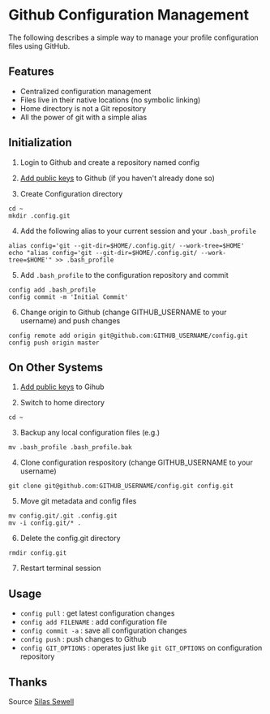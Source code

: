Github Configuration Management
===============================

The following describes a simple way to manage your profile
configuration files using GitHub.

Features
--------
 * Centralized configuration management
 * Files live in their native locations (no symbolic linking)
 * Home directory is not a Git repository
 * All the power of git with a simple alias

Initialization
--------------

1. Login to Github and create a repository named config

2. [Add public keys][pubkeys] to Github (if you haven't already done so)

3. Create Configuration directory
```
cd ~
mkdir .config.git
```

4. Add the following alias to your current session and your `.bash_profile`
```
alias config='git --git-dir=$HOME/.config.git/ --work-tree=$HOME'
echo "alias config='git --git-dir=$HOME/.config.git/ --work-tree=$HOME'" >> .bash_profile
```

5. Add `.bash_profile` to the configuration repository and commit
```
config add .bash_profile
config commit -m 'Initial Commit'
```

6. Change origin to Github (change GITHUB_USERNAME to your username) and push changes
```
config remote add origin git@github.com:GITHUB_USERNAME/config.git
config push origin master
```

On Other Systems
----------------

1. [Add public keys][pubkeys] to Gihub

2. Switch to home directory
```
cd ~
```

3. Backup any local configuration files (e.g.)
```
mv .bash_profile .bash_profile.bak
```

4. Clone configuration respository (change GITHUB_USERNAME to your username)
```
git clone git@github.com:GITHUB_USERNAME/config.git config.git
```

5. Move git metadata and config files
```
mv config.git/.git .config.git
mv -i config.git/* .
```

6. Delete the config.git directory
```
rmdir config.git
```

7. Restart terminal session

Usage
-----

  * `config pull` : get latest configuration changes
  * `config add FILENAME` : add configuration file
  * `config commit -a` : save all configuration changes
  * `config push` : push changes to Github
  * `config GIT_OPTIONS` : operates just like `git GIT_OPTIONS` on configuration repository

Thanks
------
Source [Silas Sewell](http://www.silassewell.com/blog/2009/03/08/profile-management-with-git-and-github/)

[pubkeys]: http://github.com/guides/providing-your-ssh-key
